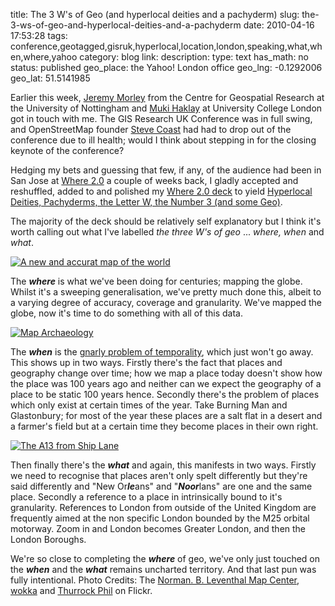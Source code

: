 title: The 3 W's of Geo (and hyperlocal deities and a pachyderm)
slug: the-3-ws-of-geo-and-hyperlocal-deities-and-a-pachyderm
date: 2010-04-16 17:53:28
tags: conference,geotagged,gisruk,hyperlocal,location,london,speaking,what,when,where,yahoo
category: blog
link: 
description: 
type: text
has_math: no
status: published
geo_place: the Yahoo! London office
geo_lng: -0.1292006
geo_lat: 51.5141985

Earlier this week, [Jeremy Morley](https://twitter.com/jeremy_morley/ "https://twitter.com/jeremy_morley/") from the Centre for Geospatial Research at the University of Nottingham and [Muki Haklay](https://twitter.com/mhaklay/ "https://twitter.com/mhaklay/") at University College London got in touch with me. The GIS Research UK Conference was in full swing, and OpenStreetMap founder [Steve Coast](https://twitter.com/SteveC/ "https://twitter.com/SteveC/") had had to drop out of the conference due to ill health; would I think about stepping in for the closing keynote of the conference?

Hedging my bets and guessing that few, if any, of the audience had been in San Jose at [Where 2.0](https://en.oreilly.com/where2010/public/schedule/detail/13234 "https://en.oreilly.com/where2010/public/schedule/detail/13234") a couple of weeks back, I gladly accepted and reshuffled, added to and polished my [Where 2.0 deck](https://www.slideshare.net/vicchi/ubiquitous-location-the-new-frontier-and-hyperlocal-nirvana "https://www.slideshare.net/vicchi/ubiquitous-location-the-new-frontier-and-hyperlocal-nirvana") to yield [Hyperlocal Deities, Pachyderms, the Letter W, the Number 3 (and some Geo)](https://www.slideshare.net/vicchi/hyperlocal-deities-pachyderms-the-letter-w-the-number-3-and-some-geo "https://www.slideshare.net/vicchi/hyperlocal-deities-pachyderms-the-letter-w-the-number-3-and-some-geo").


<!-- TEASER_END -->

The majority of the deck should be relatively self explanatory but I think it's worth calling out what I've labelled *the three W's of geo* ... *where, when* and *what*.

[![A new and accurat map of the world](https://farm4.static.flickr.com/3086/2674855383_b49ebec1ea_d.jpg)](https://www.flickr.com/photos/normanbleventhalmapcenter/2674855383/ "A new and accurat map of the world")

The ***where*** is what we've been doing for centuries; mapping the globe. Whilst it's a sweeping generalisation, we've pretty much done this, albeit to a varying degree of accuracy, coverage and granularity. We've mapped the globe, now it's time to do something with all of this data.

[![Map Archaeology](https://farm1.static.flickr.com/104/270124789_b46a4aea53_d.jpg)](https://www.flickr.com/photos/wokka/270124789/ "Map Archaeology")

The ***when*** is the [gnarly problem of temporality](/2010/03/17/phi-lambda-and-slightly-embarassing-temporality/ "/2010/03/17/phi-lambda-and-slightly-embarassing-temporality/"), which just won't go away. This shows up in two ways. Firstly there's the fact that places and geography change over time; how we map a place today doesn't show how the place was 100 years ago and neither can we expect the geography of a place to be static 100 years hence. Secondly there's the problem of places which only exist at certain times of the year. Take Burning Man and Glastonbury; for most of the year these places are a salt flat in a desert and a farmer's field but at a certain time they become places in their own right.

[![The A13 from Ship Lane](https://farm4.static.flickr.com/3006/2312562929_ec99b88069_d.jpg)](https://www.flickr.com/photos/phils_photos/2312562929/ "The A13 from Ship Lane")

Then finally there's the ***what*** and again, this manifests in two ways. Firstly we need to recognise that places aren't only spelt differently but they're said differently and "New Or***le***ans" and "***Noor***lans" are one and the same place. Secondly a reference to a place in intrinsically bound to it's granularity. References to London from outside of the United Kingdom are frequently aimed at the non specific London bounded by the M25 orbital motorway. Zoom in and London becomes Greater London, and then the London Boroughs.

We're so close to completing the ***where*** of geo, we've only just touched on the ***when*** and the ***what*** remains uncharted territory. And that last pun was fully intentional.
Photo Credits: The [Norman. B. Leventhal Map Center](https://www.flickr.com/photos/normanbleventhalmapcenter/2674855383/ "https://www.flickr.com/photos/normanbleventhalmapcenter/2674855383/"), [wokka](https://www.flickr.com/photos/wokka/270124789/ "https://www.flickr.com/photos/wokka/270124789/") and [Thurrock Phil](https://www.flickr.com/photos/phils_photos/2312562929/ "https://www.flickr.com/photos/phils_photos/2312562929/") on Flickr.


